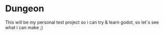 # Dungeon
This will be my personal test project so i can try & learn godot, so let´s see what i can make ;)
